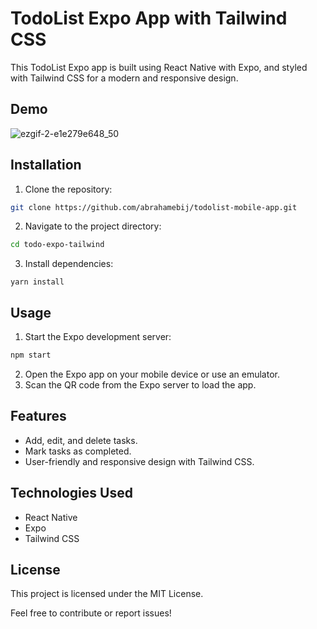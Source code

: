 # TodoList Expo App with Tailwind CSS

This TodoList Expo app is built using React Native with Expo, and styled with Tailwind CSS for a modern and responsive design.

## Demo
![ezgif-2-e1e279e648_50](https://github.com/abrahamebij/todolist-mobile-app/assets/91433818/c2fe5b52-63a0-4e4c-9906-8faa9dc7a16c)



## Installation

1. Clone the repository:
```bash
git clone https://github.com/abrahamebij/todolist-mobile-app.git
```

2. Navigate to the project directory:
```bash
cd todo-expo-tailwind
```

3. Install dependencies:
```
yarn install
```
## Usage
1. Start the Expo development server:
```bash
npm start
```
2. Open the Expo app on your mobile device or use an emulator.
3. Scan the QR code from the Expo server to load the app.


## Features

- Add, edit, and delete tasks.
- Mark tasks as completed.
- User-friendly and responsive design with Tailwind CSS.

## Technologies Used
- React Native
- Expo
- Tailwind CSS

## License
This project is licensed under the MIT License.

Feel free to contribute or report issues!
